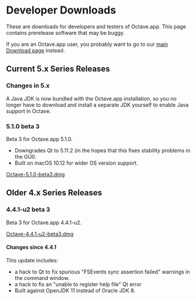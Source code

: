 # Developer Downloads

These are downloads for developers and testers of Octave.app. This page contains prerelease software that may be buggy.

If you are an Octave.app user, you probably want to go to our [main Download page](/Download.html) instead.

## Current 5.x Series Releases

### Changes in 5.x

A Java JDK is now bundled with the Octave.app installation, so you no longer have to download and install a separate JDK yourself to enable Java support in Octave.

### 5.1.0 beta 3

Beta 3 for Octave.app 5.1.0.

* Downgrades Qt to 5.11.2 (in the hopes that this fixes stability problems in the GUI).
* Built on macOS 10.12 for wider OS version support.

[Octave-5.1.0-beta3.dmg](https://github.com/octave-app/octave-app/releases/download/v5.1.0-beta3/Octave-5.1.0-beta3.dmg)

## Older 4.x Series Releases

### 4.4.1-u2 beta 3

Beta 3 for Octave.app 4.4.1-u2.

[Octave-4.4.1-u2-beta3.dmg](https://github.com/octave-app/octave-app/releases/download/v4.4.1-u2-beta3/Octave-4.4.1-u2-beta3.dmg)

#### Changes since 4.4.1

This update includes:

* a hack to Qt to fix spurious "FSEvents sync assertion failed" warnings in the command window.
* a hack to fix an "unable to register help file" Qt error
* Built against OpenJDK 11 instead of Oracle JDK 8.
